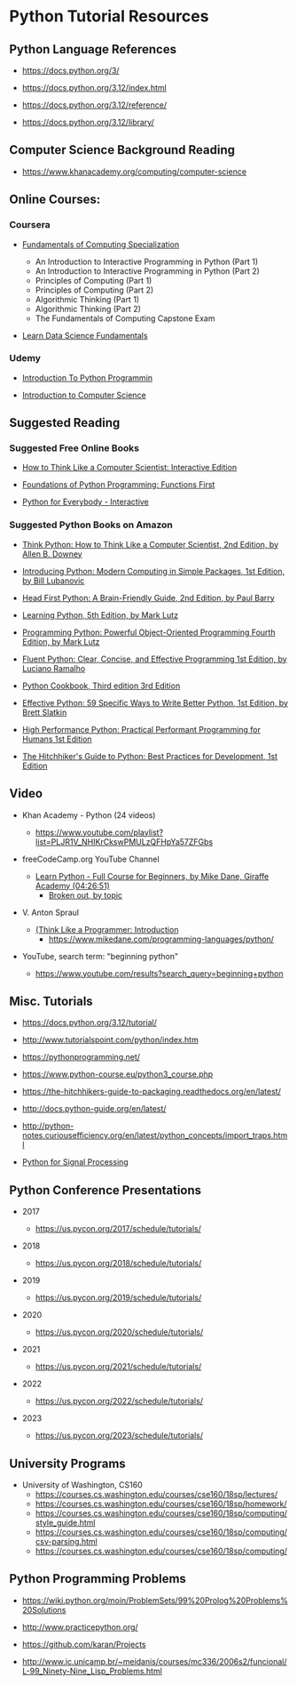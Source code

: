 
# Python Tutorial Resources

## Python Language References 

- https://docs.python.org/3/

- https://docs.python.org/3.12/index.html

- https://docs.python.org/3.12/reference/

- https://docs.python.org/3.12/library/


## Computer Science Background Reading

- https://www.khanacademy.org/computing/computer-science


## Online Courses: 

### Coursera
- [Fundamentals of Computing Specialization](https://www.coursera.org/specializations/computer-fundamentals)
  + An Introduction to Interactive Programming in Python (Part 1)
  + An Introduction to Interactive Programming in Python (Part 2)
  + Principles of Computing (Part 1)
  + Principles of Computing (Part 2)
  + Algorithmic Thinking (Part 1)
  + Algorithmic Thinking (Part 2)
  + The Fundamentals of Computing Capstone Exam

- [Learn Data Science Fundamentals](https://www.coursera.org/specializations/data-analysis)


### Udemy
- [Introduction To Python Programmin](https://www.udemy.com/pythonforbeginnersintro/)

- [Introduction to Computer Science](https://www.udemy.com/introduction-to-computer-science/)



## Suggested Reading

### Suggested Free Online Books
- [How to Think Like a Computer Scientist: Interactive Edition](https://runestone.academy/ns/books/published/thinkcspy/index.html?mode=browsing)

- [Foundations of Python Programming: Functions First](https://runestone.academy/ns/books/published/foppff/frontmatter-1.html?mode=browsing)

- [Python for Everybody - Interactive](https://runestone.academy/ns/books/published/py4e-int/index.html?mode=browsing)


### Suggested Python Books on Amazon

- [Think Python: How to Think Like a Computer Scientist, 2nd Edition, by Allen B. Downey](https://www.amazon.com/Think-Python-Like-Computer-Scientist/dp/1491939362)

- [Introducing Python: Modern Computing in Simple Packages, 1st Edition, by Bill Lubanovic](https://www.amazon.com/Introducing-Python-Modern-Computing-Packages-dp-1449359361/dp/1449359361)

- [Head First Python: A Brain-Friendly Guide, 2nd Edition, by Paul Barry](https://www.amazon.com/Head-First-Python-Brain-Friendly-Guide/dp/1491919531/)

- [Learning Python, 5th Edition, by Mark Lutz](https://www.amazon.com/Learning-Python-5th-Mark-Lutz/dp/1449355730/)

- [Programming Python: Powerful Object-Oriented Programming Fourth Edition, by Mark Lutz](https://www.amazon.com/Programming-Python-Powerful-Object-Oriented/dp/0596158106/)

- [Fluent Python: Clear, Concise, and Effective Programming 1st Edition, by Luciano Ramalho](https://www.amazon.com/Fluent-Python-Concise-Effective-Programming/dp/1491946008)

- [Python Cookbook, Third edition 3rd Edition](https://www.amazon.com/Python-Cookbook-Third-David-Beazley/dp/1449340377/)

- [Effective Python: 59 Specific Ways to Write Better Python, 1st Edition, by Brett Slatkin](https://www.amazon.com/Effective-Python-Specific-Software-Development/dp/0134034287/)

- [High Performance Python: Practical Performant Programming for Humans 1st Edition](https://www.amazon.com/High-Performance-Python-Performant-Programming/dp/1449361595)

- [The Hitchhiker's Guide to Python: Best Practices for Development, 1st Edition](https://www.amazon.com/Hitchhikers-Guide-Python-Practices-Development/dp/1491933178/)



## Video
- Khan Academy - Python (24 videos)
  + https://www.youtube.com/playlist?list=PLJR1V_NHIKrCkswPMULzQFHpYa57ZFGbs


- freeCodeCamp.org YouTube Channel
  + [Learn Python - Full Course for Beginners, by Mike Dane, Giraffe Academy (04:26:51)](https://www.youtube.com/watch?v=rfscVS0vtbw)
    * [Broken out, by topic](https://www.youtube.com/watch?v=sfhhk8m4mcQ&list=PLLAZ4kZ9dFpMMs5lskzBApYXn0bl7emsW)

- V. Anton Spraul
  + [(Think Like a Programmer: Introduction](https://www.youtube.com/watch?v=YgzpqlF54lo&list=PLKQ5LYb497AZIZe9dBWy8GwLluVaMQVj0)
    * https://www.mikedane.com/programming-languages/python/

- YouTube, search term: "beginning python"
  + https://www.youtube.com/results?search_query=beginning+python



## Misc. Tutorials

- https://docs.python.org/3.12/tutorial/

- http://www.tutorialspoint.com/python/index.htm

- https://pythonprogramming.net/

- https://www.python-course.eu/python3_course.php

- https://the-hitchhikers-guide-to-packaging.readthedocs.org/en/latest/

- http://docs.python-guide.org/en/latest/

- http://python-notes.curiousefficiency.org/en/latest/python_concepts/import_traps.html

- [Python for Signal Processing](http://nbviewer.jupyter.org/github/unpingco/Python-for-Signal-Processing/tree/master/)



## Python Conference Presentations
- 2017
  + https://us.pycon.org/2017/schedule/tutorials/

- 2018
  + https://us.pycon.org/2018/schedule/tutorials/

- 2019
  + https://us.pycon.org/2019/schedule/tutorials/

- 2020 
  + https://us.pycon.org/2020/schedule/tutorials/

- 2021
  + https://us.pycon.org/2021/schedule/tutorials/

- 2022
  + https://us.pycon.org/2022/schedule/tutorials/

- 2023 
  + https://us.pycon.org/2023/schedule/tutorials/



## University Programs   
- University of Washington, CS160 
  - https://courses.cs.washington.edu/courses/cse160/18sp/lectures/
  - https://courses.cs.washington.edu/courses/cse160/18sp/homework/
  - https://courses.cs.washington.edu/courses/cse160/18sp/computing/style_guide.html
  - https://courses.cs.washington.edu/courses/cse160/18sp/computing/csv-parsing.html
  - https://courses.cs.washington.edu/courses/cse160/18sp/computing/

  
## Python Programming Problems

- https://wiki.python.org/moin/ProblemSets/99%20Prolog%20Problems%20Solutions

- http://www.practicepython.org/

- https://github.com/karan/Projects

- http://www.ic.unicamp.br/~meidanis/courses/mc336/2006s2/funcional/L-99_Ninety-Nine_Lisp_Problems.html



